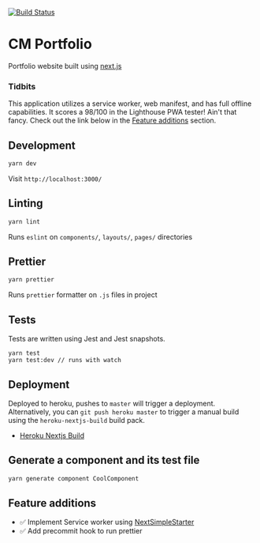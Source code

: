 [![Build Status](https://travis-ci.org/chrismllr/cm-web.svg?branch=master)](https://travis-ci.org/chrismllr/cm-web)

# CM Portfolio

Portfolio website built using [next.js](https://github.com/zeit/next.js)

### Tidbits
This application utilizes a service worker, web manifest, and has full offline capabilities. It scores a 98/100 in the Lighthouse PWA tester! Ain't that fancy. Check out the link below in the [Feature additions](#feature-additions) section.

## Development
```bash
yarn dev
```
Visit `http://localhost:3000/`

## Linting
```bash
yarn lint
```
Runs `eslint` on `components/`, `layouts/`, `pages/` directories

## Prettier
```bash
yarn prettier
```
Runs `prettier` formatter on `.js` files in project

## Tests
Tests are written using Jest and Jest snapshots.
```
yarn test
yarn test:dev // runs with watch
```

## Deployment
Deployed to heroku, pushes to `master` will trigger a deployment. Alternatively, you can `git push heroku master` to trigger a manual build using the `heroku-nextjs-build` build pack.
- [Heroku Nextjs Build](https://github.com/mars/heroku-nextjs)

## Generate a component and its test file
```bash
yarn generate component CoolComponent
```

## Feature additions
- :white_check_mark: Implement Service worker using [NextSimpleStarter](https://github.com/ooade/NextSimpleStarter)
- :white_check_mark: Add precommit hook to run prettier
